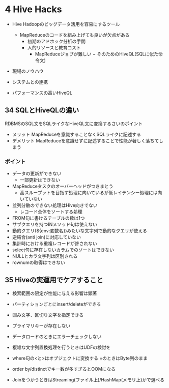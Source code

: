 # 4 Hive Hacks

- Hive Hadoopのビッグデータ活用を容易にするツール
    - MapReduceのコードを組み上げても良いが欠点がある
        - 初期のアドホック分析の手間
        - 人的リソースと教育コスト
            - MapReduceジョブが難しい
− そのためのHiveQL(SQLに似た命令文)

- 現場のノウハウ
- システムとの連携
- パフォーマンスの高いHiveQL

## 34 SQLとHiveQLの違い

RDBMSのSQL文をSQLライクなHiveQL文に変換するさいのポイント

- メリット MapReduceを意識することなくSQLライクに記述する
- デメリット MapReduceを意識せずに記述することで性能が著しく落ちてしまう

### ポイント

- データの更新ができない
    - 一部更新はできない
- MapReduceタスクのオーバーヘッドがつきまとう
    - 高スループットを目指す処理に向いているが低レイテンシー処理には向いていない
- 並列分散のできない処理はHive向きでない
    - レコード全体をソートする処理
- FROM句に書けるテーブルの数は1つ
- サブクエリを持つINメソッド句は使えない
- 動的クエリ(${env:変数名})みたいな文字列で動的なクエリが使える
- 逆結合(anti join)に対応していない
- 集計時における重複レコードが許されない
- select句に存在しないカラムでのソートはできない
- NULLとカラ文字列は区別される
- rownumの取得はできない

## 35 Hiveの実運用でケアすること

- 検索範囲の限定が性能に与える影響は顕著
- パーティションごとにinsert/deleteができる

- 囲み文字、区切り文字を指定できる
- プライマリキーが存在しない
- データロードのときにエラーチェックしない
- 複雑な文字列置換処理を行うときはUDFの検討を
- where句の<と>はオブジェクトに変換する =のときはByte列のまま
- order by/distinctでキー数が多すぎるとOOMになる
- JoinをつかうときはStreaming(ファイル上)/HashMap(メモリ上)かで選べる

